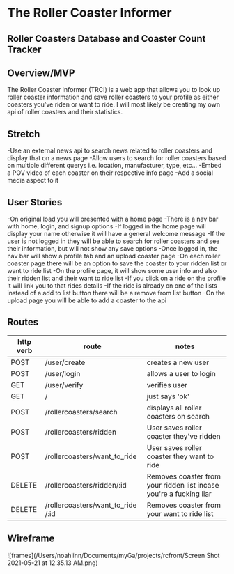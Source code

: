 # The Roller Coaster Informer

## Roller Coasters Database and Coaster Count Tracker

## Overview/MVP
The Roller Coaster Informer (TRCI) is a web app that allows you to look up roller coaster information and save roller coasters to your profile as either coasters you've riden or want
to ride. I will most likely be creating my own api of roller coasters and their statistics. 

## Stretch
-Use an external news api to search news related to roller coasters and display that on a news page
-Allow users to search for roller coasters based on multiple different querys i.e. location, manufacturer, type, etc... 
-Embed a POV video of each coaster on their respective info page
-Add a social media aspect to it 

## User Stories
-On original load you will presented with a home page
-There is a nav bar with home, login, and signup options
-If logged in the home page will display your name otherwise it will have a general welcome message
-If the user is not logged in they will be able to search for roller coasters and see their 
information, but will not show any save options
-Once logged in, the nav bar will show a profile tab and an upload coaster page
-On each roller coaster page there will be an option to save the coaster to your ridden list or want to ride list
-On the profile page, it will show some user info and also their ridden list and their want to ride list
-If you click on a ride on the profile it will link you to that rides details 
-If the ride is already on one of the lists instead of a add to list button there will be a remove from list button
-On the upload page you will be able to add a coaster to the api 

## Routes
| http verb  | route | notes | 
| ------------- | ------------- | --- | 
| POST | /user/create | creates a new user |
| POST | /user/login | allows a user to login |
| GET | /user/verify | verifies user |
|GET    | /                              | just says 'ok' |
|POST    | /rollercoasters/search                        |displays all roller coasters on search
|POST    | /rollercoasters/ridden                        |User saves roller coaster they've ridden
|POST    | /rollercoasters/want_to_ride                        |User saves roller coaster they want to ride
|DELETE    | /rollercoasters/ridden/:id                        |Removes coaster from your ridden list incase you're a fucking liar
|DELETE    | /rollercoasters/want_to_ride /:id                        |Removes coaster from your want to ride list 

## Wireframe
![frames](/Users/noahlinn/Documents/myGa/projects/rcfront/Screen Shot 2021-05-21 at 12.35.13 AM.png)